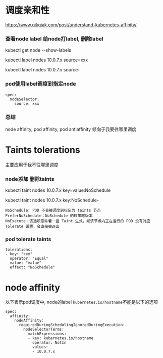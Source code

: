 # 调度亲和性
https://www.qikqiak.com/post/understand-kubernetes-affinity/

### 查看node label 给node打label, 删除label
kubectl get node --show-labels

kubectl label nodes 10.0.7.x source=xxx

kubectl label nodes 10.0.7.x source-

### pod使用label调度到指定node
```
spec:
  nodeSelector:
    source: xxx
```

### 总结
node affinity, pod affinity, pod antiaffinity 倾向于我要往哪里调度

# Taints tolerations
主要应用于我不往哪里调度

### node添加 删除taints
kubectl taint nodes 10.0.7.x key=value:NoSchedule

kubectl taint nodes 10.0.7.x key:NoSchedule-
```
NoSchedule: POD 不会被调度到标记为 taints 节点
PreferNoSchedule：NoSchedule 的软策略版本
NoExecute：该选项意味着一旦 Taint 生效，如该节点内正在运行的 POD 没有对应 Tolerate 设置，会直接被逐出
```

### pod tolerate taints
```
tolerations:
- key: "key"
  operator: "Equal"
  value: "value"
  effect: "NoSchedule"
```

# node affinity
以下表示pod调度中, node的label ```kubernetes.io/hostname```不能是以下的选项
```
spec:
  affinity:
    nodeAffinity:
      requiredDuringSchedulingIgnoredDuringExecution:
        nodeSelectorTerms:
        - matchExpressions:
          - key: kubernetes.io/hostname
            operator: NotIn
            values:
            - 10.0.7.x
```


